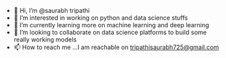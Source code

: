 - 👋 Hi, I’m @saurabh tripathi
- 👀 I’m interested in working on python and data science stuffs
- 🌱 I’m currently learning more on machine learning and deep learning
- 💞️ I’m looking to collaborate on data science platforms to build some really working models
- 📫 How to reach me ...I am reachable on tripathisaurabh725@gmail.com 

<!---
saurabh305jh/saurabh305jh is a ✨ special ✨ repository because its `README.md` (this file) appears on your GitHub profile.
You can click the Preview link to take a look at your changes.
--->
